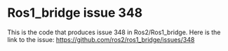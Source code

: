 # Ros1_bridge issue 348

This is the code that produces issue 348 in Ros2/Ros1_bridge. Here is the link to the issue: 
https://github.com/ros2/ros1_bridge/issues/348 
